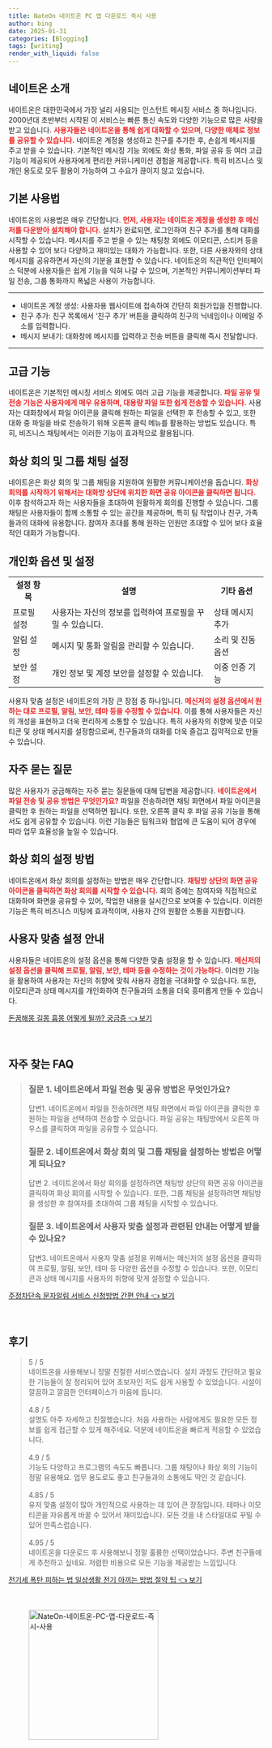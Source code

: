 ```yaml
---
title: NateOn 네이트온 PC 앱 다운로드 즉시 사용
author: bing
date: 2025-01-31
categories: [Blogging]
tags: [writing]
render_with_liquid: false
---
```



<h2 id='네이트온_소개'>네이트온 소개</h2>

<p>네이트온은 대한민국에서 가장 널리 사용되는 인스턴트 메시징 서비스 중 하나입니다. 2000년대 초반부터 시작된 이 서비스는 빠른 통신 속도와 다양한 기능으로 많은 사랑을 받고 있습니다. <b><span style="color: #ee2323;">사용자들은 네이트온을 통해 쉽게 대화할 수 있으며, 다양한 매체로 정보를 공유할 수 있습니다.</span></b> 네이트온 계정을 생성하고 친구를 추가한 후, 손쉽게 메시지를 주고 받을 수 있습니다. 기본적인 메시징 기능 외에도 화상 통화, 파일 공유 등 여러 고급 기능이 제공되어 사용자에게 편리한 커뮤니케이션 경험을 제공합니다. 특히 비즈니스 및 개인 용도로 모두 활용이 가능하여 그 수요가 끊이지 않고 있습니다.</p>

<h2 id='기본_사용법'>기본 사용법</h2>

<p>네이트온의 사용법은 매우 간단합니다. <b><span style="color: #ee2323;">먼저, 사용자는 네이트온 계정을 생성한 후 메신저를 다운받아 설치해야 합니다.</span></b> 설치가 완료되면, 로그인하여 친구 추가를 통해 대화를 시작할 수 있습니다. 메시지를 주고 받을 수 있는 채팅창 외에도 이모티콘, 스티커 등을 사용할 수 있어 보다 다양하고 재미있는 대화가 가능합니다. 또한, 다른 사용자와의 상태 메시지를 공유하면서 자신의 기분을 표현할 수 있습니다. 네이트온의 직관적인 인터페이스 덕분에 사용자들은 쉽게 기능을 익혀 나갈 수 있으며, 기본적인 커뮤니케이션부터 파일 전송, 그룹 통화까지 폭넓은 사용이 가능합니다.</p>

<hr />

<ul>
    <li>네이트온 계정 생성: 사용자용 웹사이트에 접속하여 간단히 회원가입을 진행합니다.</li>
    <li>친구 추가: 친구 목록에서 ‘친구 추가’ 버튼을 클릭하여 친구의 닉네임이나 이메일 주소를 입력합니다.</li>
    <li>메시지 보내기: 대화창에 메시지를 입력하고 전송 버튼을 클릭해 즉시 전달합니다.</li>
</ul>

<hr />

<h2 id='고급_기능'>고급 기능</h2>

<p>네이트온은 기본적인 메시징 서비스 외에도 여러 고급 기능을 제공합니다. <b><span style="color: #ee2323;">파일 공유 및 전송 기능은 사용자에게 매우 유용하며, 대용량 파일 또한 쉽게 전송할 수 있습니다.</span></b> 사용자는 대화창에서 파일 아이콘을 클릭해 원하는 파일을 선택한 후 전송할 수 있고, 또한 대화 중 파일을 바로 전송하기 위해 오른쪽 클릭 메뉴를 활용하는 방법도 있습니다. 특히, 비즈니스 채팅에서는 이러한 기능이 효과적으로 활용됩니다.</p>

<h2 id='화상_회의_및_그룹_채팅'>화상 회의 및 그룹 채팅 설정</h2>

<p>네이트온은 화상 회의 및 그룹 채팅을 지원하여 원활한 커뮤니케이션을 돕습니다. <b><span style="color: #ee2323;">화상 회의를 시작하기 위해서는 대화방 상단에 위치한 화면 공유 아이콘을 클릭하면 됩니다.</span></b> 이후 참석하고자 하는 사용자들을 초대하여 원활하게 회의를 진행할 수 있습니다. 그룹 채팅은 사용자들이 함께 소통할 수 있는 공간을 제공하며, 특히 팀 작업이나 친구, 가족들과의 대화에 유용합니다. 참여자 초대를 통해 원하는 인원만 초대할 수 있어 보다 효율적인 대화가 가능합니다.</p>

<h2 id='개인화_옵션'>개인화 옵션 및 설정</h2>

<table>
    <tr>
        <td style="text-align: center; height: 17px;"><b>설정 항목</b></td>
        <td style="text-align: center; height: 17px;"><b>설명</b></td>
        <td style="text-align: center; height: 17px;"><b>기타 옵션</b></td>
    </tr>
    <tr>
        <td>프로필 설정</td>
        <td>사용자는 자신의 정보를 입력하여 프로필을 꾸밀 수 있습니다.</td>
        <td>상태 메시지 추가</td>
    </tr>
    <tr>
        <td>알림 설정</td>
        <td>메시지 및 통화 알림을 관리할 수 있습니다.</td>
        <td>소리 및 진동 옵션</td>
    </tr>
    <tr>
        <td>보안 설정</td>
        <td>개인 정보 및 계정 보안을 설정할 수 있습니다.</td>
        <td>이중 인증 기능</td>
    </tr>
</table>

<p>사용자 맞춤 설정은 네이트온의 가장 큰 장점 중 하나입니다. <b><span style="color: #ee2323;">메신저의 설정 옵션에서 원하는 대로 프로필, 알림, 보안, 테마 등을 수정할 수 있습니다.</span></b> 이를 통해 사용자들은 자신의 개성을 표현하고 더욱 편리하게 소통할 수 있습니다. 특히 사용자의 취향에 맞춘 이모티콘 및 상태 메시지를 설정함으로써, 친구들과의 대화를 더욱 즐겁고 집약적으로 만들 수 있습니다.</p>

<h2 id='자주_묻는_질문'>자주 묻는 질문</h2>

<p>많은 사용자가 궁금해하는 자주 묻는 질문들에 대해 답변을 제공합니다. <b><span style="color: #ee2323;">네이트온에서 파일 전송 및 공유 방법은 무엇인가요?</span></b> 파일을 전송하려면 채팅 화면에서 파일 아이콘을 클릭한 후 원하는 파일을 선택하면 됩니다. 또한, 오른쪽 클릭 후 파일 공유 기능을 통해서도 쉽게 공유할 수 있습니다. 이런 기능들은 팀워크와 협업에 큰 도움이 되어 경우에 따라 업무 효율성을 높일 수 있습니다.</p>

<h2 id='화상_회의_설정'>화상 회의 설정 방법</h2>

<p>네이트온에서 화상 회의를 설정하는 방법은 매우 간단합니다. <b><span style="color: #ee2323;">채팅방 상단의 화면 공유 아이콘을 클릭하면 화상 회의를 시작할 수 있습니다.</span></b> 회의 중에는 참여자와 직접적으로 대화하며 화면을 공유할 수 있어, 작업한 내용을 실시간으로 보여줄 수 있습니다. 이러한 기능은 특히 비즈니스 미팅에 효과적이며, 사용자 간의 원활한 소통을 지원합니다.</p>

<h2 id='사용자_맞춤_설정_안내'>사용자 맞춤 설정 안내</h2>

<p>사용자들은 네이트온의 설정 옵션을 통해 다양한 맞춤 설정을 할 수 있습니다. <b><span style="color: #ee2323;">메신저의 설정 옵션을 클릭해 프로필, 알림, 보안, 테마 등을 수정하는 것이 가능하다.</span></b> 이러한 기능을 활용하여 사용자는 자신의 취향에 맞춰 사용자 경험을 극대화할 수 있습니다. 또한, 이모티콘과 상태 메시지를 개인화하여 친구들과의 소통을 더욱 흥미롭게 만들 수 있습니다.</p>


<p><a class="click-button" title="돈꿈해몽 길몽 흉몽 어떻게 될까? 궁금증" href="https://blackassets.github.io/posts/%EB%8F%88%EA%BF%88%ED%95%B4%EB%AA%BD-%EA%B8%B8%EB%AA%BD-%ED%9D%89%EB%AA%BD-%EC%96%B4%EB%96%BB%EA%B2%8C-%EB%90%A0%EA%B9%8C-%EA%B6%81%EA%B8%88%EC%A6%9D/" rel="dofollow">돈꿈해몽 길몽 흉몽 어떻게 될까? 궁금증 👈 보기</a></p><br>
<h2 id='자주_찾는_FAQ'>자주 찾는 FAQ</h2>
<div itemscope="" itemtype="https://schema.org/FAQPage"> 
<blockquote> 
<div itemscope="" itemprop="mainEntity" itemtype="https://schema.org/Question"> 
<h3 itemprop="name">질문 1. 네이트온에서 파일 전송 및 공유 방법은 무엇인가요?</h3> 
<div itemscope="" itemprop="acceptedAnswer" itemtype="https://schema.org/Answer"> 
<span itemprop="text"> 
<p>답변1. 네이트온에서 파일을 전송하려면 채팅 화면에서 파일 아이콘을 클릭한 후 원하는 파일을 선택하여 전송할 수 있습니다. 파일 공유는 채팅방에서 오른쪽 마우스를 클릭하여 파일을 공유할 수 있습니다.</p> 
</span> 
</div> 
</div> 

<div itemscope="" itemprop="mainEntity" itemtype="https://schema.org/Question"> 
<h3 itemprop="name">질문 2. 네이트온에서 화상 회의 및 그룹 채팅을 설정하는 방법은 어떻게 되나요?</h3> 
<div itemscope="" itemprop="acceptedAnswer" itemtype="https://schema.org/Answer"> 
<span itemprop="text"> 
<p>답변 2. 네이트온에서 화상 회의를 설정하려면 채팅방 상단의 화면 공유 아이콘을 클릭하여 화상 회의를 시작할 수 있습니다. 또한, 그룹 채팅을 설정하려면 채팅방을 생성한 후 참여자를 초대하여 그룹 채팅을 시작할 수 있습니다.</p> 
</span> 
</div> 
</div> 

<div itemscope="" itemprop="mainEntity" itemtype="https://schema.org/Question"> 
<h3 itemprop="name">질문 3. 네이트온에서 사용자 맞춤 설정과 관련된 안내는 어떻게 받을 수 있나요?</h3> 
<div itemscope="" itemprop="acceptedAnswer" itemtype="https://schema.org/Answer"> 
<span itemprop="text"> 
<p>답변3. 네이트온에서 사용자 맞춤 설정을 위해서는 메신저의 설정 옵션을 클릭하여 프로필, 알림, 보안, 테마 등 다양한 옵션을 수정할 수 있습니다. 또한, 이모티콘과 상태 메시지를 사용자의 취향에 맞게 설정할 수 있습니다.</p> 
</span> 
</div> 
</div> 
</blockquote> 
</div>
<p><a class="click-button" title="주정차단속 문자알림 서비스 신청방법 간편 안내" href="https://blackassets.github.io/posts/%EC%A3%BC%EC%A0%95%EC%B0%A8%EB%8B%A8%EC%86%8D-%EB%AC%B8%EC%9E%90%EC%95%8C%EB%A6%BC-%EC%84%9C%EB%B9%84%EC%8A%A4-%EC%8B%A0%EC%B2%AD%EB%B0%A9%EB%B2%95-%EA%B0%84%ED%8E%B8-%EC%95%88%EB%82%B4/" rel="dofollow">주정차단속 문자알림 서비스 신청방법 간편 안내 👈 보기</a></p><br>
<h2 id='후기'>후기</h2>
<div itemscope itemtype="https://schema.org/Product">
  <blockquote>
  <div itemprop="review" itemscope itemtype="https://schema.org/Review">
      <div itemprop="reviewRating" itemscope itemtype="https://schema.org/Rating"> <span itemprop="ratingValue">5</span> / <span itemprop="bestRating">5</span> </div>
      <span itemprop="reviewBody">네이트온을 사용해보니 정말 친절한 서비스였습니다. 설치 과정도 간단하고 필요한 기능들이 잘 정리되어 있어 초보자인 저도 쉽게 사용할 수 있었습니다. 시설이 깔끔하고 깔끔한 인터페이스가 마음에 듭니다.</span>
  </div>
  <br>
  <div itemprop="review" itemscope itemtype="https://schema.org/Review">
      <div itemprop="reviewRating" itemscope itemtype="https://schema.org/Rating"> <span itemprop="ratingValue">4.8</span> / <span itemprop="bestRating">5</span> </div>
      <span itemprop="reviewBody">설명도 아주 자세하고 친절했습니다. 처음 사용하는 사람에게도 필요한 모든 정보를 쉽게 접근할 수 있게 해주네요. 덕분에 네이트온을 빠르게 적응할 수 있었습니다.</span>
  </div>
  <br>
  <div itemprop="review" itemscope itemtype="https://schema.org/Review">
      <div itemprop="reviewRating" itemscope itemtype="https://schema.org/Rating"> <span itemprop="ratingValue">4.9</span> / <span itemprop="bestRating">5</span> </div>
      <span itemprop="reviewBody">기능도 다양하고 프로그램의 속도도 빠릅니다. 그룹 채팅이나 화상 회의 기능이 정말 유용해요. 업무 용도로도 좋고 친구들과의 소통에도 딱인 것 같습니다.</span>
  </div>
  <br>
  <div itemprop="review" itemscope itemtype="https://schema.org/Review">
      <div itemprop="reviewRating" itemscope itemtype="https://schema.org/Rating"> <span itemprop="ratingValue">4.85</span> / <span itemprop="bestRating">5</span> </div>
      <span itemprop="reviewBody">유저 맞춤 설정이 많아 개인적으로 사용하는 데 있어 큰 장점입니다. 테마나 이모티콘을 자유롭게 바꿀 수 있어서 재미있습니다. 모든 것을 내 스타일대로 꾸밀 수 있어 만족스럽습니다.</span>
  </div>
  <br>
  <div itemprop="review" itemscope itemtype="https://schema.org/Review">
      <div itemprop="reviewRating" itemscope itemtype="https://schema.org/Rating"> <span itemprop="ratingValue">4.95</span> / <span itemprop="bestRating">5</span> </div>
      <span itemprop="reviewBody">네이트온을 다운로드 후 사용해보니 정말 훌륭한 선택이었습니다. 주변 친구들에게 추천하고 싶네요. 저렴한 비용으로 모든 기능을 제공받는 느낌입니다.</span>
  </div>
  </blockquote>
</div>
<p><a class="click-button" title="전기세 폭탄 피하는 법 일상생활 전기 아끼는 방법 절약 팁" href="https://blackassets.github.io/posts/%EC%A0%84%EA%B8%B0%EC%84%B8-%ED%8F%AD%ED%83%84-%ED%94%BC%ED%95%98%EB%8A%94-%EB%B2%95-%EC%9D%BC%EC%83%81%EC%83%9D%ED%99%9C-%EC%A0%84%EA%B8%B0-%EC%95%84%EB%81%BC%EB%8A%94-%EB%B0%A9%EB%B2%95-%EC%A0%88%EC%95%BD-%ED%8C%81/" rel="dofollow">전기세 폭탄 피하는 법 일상생활 전기 아끼는 방법 절약 팁 👈 보기</a></p><br>
<figure class="image"><img src="https://blackassets.github.io/assets/img/thumbnail/NateOn-네이트온-PC-앱-다운로드-즉시-사용.webp" alt="NateOn-네이트온-PC-앱-다운로드-즉시-사용" width="256" height="256"></figure>